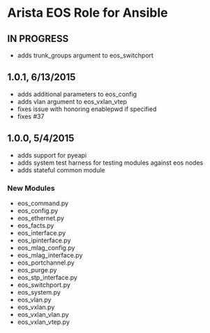 Arista EOS Role for Ansible
===========================

## IN PROGRESS

- adds trunk_groups argument to eos_switchport

## 1.0.1, 6/13/2015

- adds additional parameters to eos_config
- adds vlan argument to eos_vxlan_vtep
- fixes issue with honoring enablepwd if specified
- fixes #37

## 1.0.0, 5/4/2015

- adds support for pyeapi
- adds system test harness for testing modules against eos nodes
- adds stateful common module

### New Modules

* eos_command.py
* eos_config.py
* eos_ethernet.py
* eos_facts.py
* eos_interface.py
* eos_ipinterface.py
* eos_mlag_config.py
* eos_mlag_interface.py
* eos_portchannel.py
* eos_purge.py
* eos_stp_interface.py
* eos_switchport.py
* eos_system.py
* eos_vlan.py
* eos_vxlan.py
* eos_vxlan_vlan.py
* eos_vxlan_vtep.py

